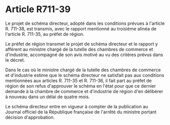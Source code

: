 # Article R711-39

Le projet de schéma directeur, adopté dans les conditions prévues à l'article R. 711-38, est transmis, avec le rapport mentionné au troisième alinéa de l'article R. 711-35, au préfet de région.

Le préfet de région transmet le projet de schéma directeur et le rapport y afférent au ministre chargé de la tutelle des chambres de commerce et d'industrie, accompagné de son avis motivé au vu des critères prévus dans le décret.

Dans le cas où le ministre chargé de la tutelle des chambres de commerce et d'industrie estime que le schéma directeur ne satisfait pas aux conditions mentionnées aux articles R. 711-35 et R. 711-36, il fait part au préfet de région de son refus d'approuver le schéma en l'état pour que ce dernier demande à la chambre de commerce et d'industrie de région d'en délibérer à nouveau dans un délai de quatre mois.

Le schéma directeur entre en vigueur à compter de la publication au Journal officiel de la République française de l'arrêté du ministre portant décision d'approbation.
